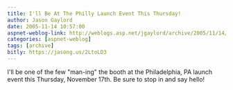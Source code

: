 ```yaml
---
title: I'll Be At The Philly Launch Event This Thursday!
author: Jason Gaylord
date: 2005-11-14 10:57:00
aspnet-weblog-link: http://weblogs.asp.net/jgaylord/archive/2005/11/14/430525.aspx
categories: [aspnet-weblog]
tags: [archive]
bitly: https://jasong.us/2LtoLD3
---
```


I'll be one of the few "man-ing" the booth at the Philadelphia, PA launch event this Thursday, November 17th. Be sure to stop in and say hello!